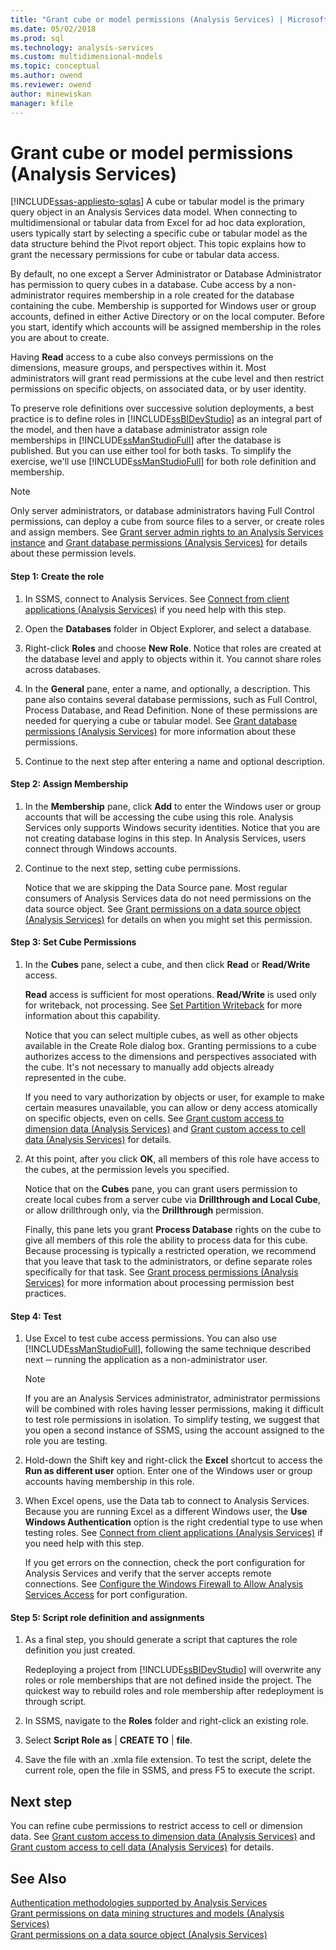 ```yaml
---
title: "Grant cube or model permissions (Analysis Services) | Microsoft Docs"
ms.date: 05/02/2018
ms.prod: sql
ms.technology: analysis-services
ms.custom: multidimensional-models
ms.topic: conceptual
ms.author: owend
ms.reviewer: owend
author: minewiskan
manager: kfile
---
```

# Grant cube or model permissions (Analysis Services)
[!INCLUDE[ssas-appliesto-sqlas](../../includes/ssas-appliesto-sqlas.md)]
  A cube or tabular model is the primary query object in an Analysis Services data model. When connecting to multidimensional or tabular data from Excel for ad hoc data exploration, users typically start by selecting a specific cube or tabular model as the data structure behind the Pivot report object. This topic explains how to grant the necessary permissions for cube or tabular data access.  
  
 By default, no one except a Server Administrator or Database Administrator has permission to query cubes in a database. Cube access by a non-administrator requires membership in a role created for the database containing the cube. Membership is supported for Windows user or group accounts, defined in either Active Directory or on the local computer. Before you start, identify which accounts will be assigned membership in the roles you are about to create.  
  
 Having **Read** access to a cube also conveys permissions on the dimensions, measure groups, and perspectives within it. Most administrators will grant read permissions at the cube level and then restrict permissions on specific objects, on associated data, or by user identity.  
  
 To preserve role definitions over successive solution deployments, a best practice is to define roles in [!INCLUDE[ssBIDevStudio](../../includes/ssbidevstudio-md.md)] as an integral part of the model, and then have a database administrator assign role memberships in [!INCLUDE[ssManStudioFull](../../includes/ssmanstudiofull-md.md)] after the database is published. But you can use either tool for both tasks. To simplify the exercise, we'll use [!INCLUDE[ssManStudioFull](../../includes/ssmanstudiofull-md.md)] for both role definition and membership.  
  
> [!NOTE]  
>  Only server administrators, or database administrators having Full Control permissions, can deploy a cube from source files to a server, or create roles and assign members. See [Grant server admin rights to an  Analysis Services instance](../../analysis-services/instances/grant-server-admin-rights-to-an-analysis-services-instance.md) and [Grant database permissions &#40;Analysis Services&#41;](../../analysis-services/multidimensional-models/grant-database-permissions-analysis-services.md) for details about these permission levels.  
  
#### Step 1: Create the role  
  
1.  In SSMS, connect to Analysis Services. See [Connect from client applications &#40;Analysis Services&#41;](../../analysis-services/instances/connect-from-client-applications-analysis-services.md) if you need help with this step.  
  
2.  Open the **Databases** folder in Object Explorer, and select a database.  
  
3.  Right-click **Roles** and choose **New Role**. Notice that roles are created at the database level and apply to objects within it. You cannot share roles across databases.  
  
4.  In the **General** pane, enter a name, and optionally, a description. This pane also contains several database permissions, such as Full Control, Process Database, and Read Definition. None of these permissions are needed for querying a cube or tabular model. See [Grant database permissions &#40;Analysis Services&#41;](../../analysis-services/multidimensional-models/grant-database-permissions-analysis-services.md) for more information about these permissions.  
  
5.  Continue to the next step after entering a name and optional description.  
  
#### Step 2: Assign Membership  
  
1.  In the **Membership** pane, click **Add** to enter the Windows user or group accounts that will be accessing the cube using this role. Analysis Services only supports Windows security identities. Notice that you are not creating database logins in this step. In Analysis Services, users connect through Windows accounts.  
  
2.  Continue to the next step, setting cube permissions.  
  
     Notice that we are skipping the Data Source pane. Most regular consumers of Analysis Services data do not need permissions on the data source object. See [Grant permissions on a data source object &#40;Analysis Services&#41;](../../analysis-services/multidimensional-models/grant-permissions-on-a-data-source-object-analysis-services.md) for details on when you might set this permission.  
  
#### Step 3: Set Cube Permissions  
  
1.  In the **Cubes** pane, select a cube, and then click **Read** or **Read/Write** access.  
  
     **Read** access is sufficient for most operations. **Read/Write** is used only for writeback, not processing. See [Set Partition Writeback](../../analysis-services/multidimensional-models/set-partition-writeback.md) for more information about this capability.  
  
     Notice that you can select multiple cubes, as well as other objects available in the Create Role dialog box. Granting permissions to a cube authorizes access to the dimensions and perspectives associated with the cube. It's not necessary to manually add objects already represented in the cube.  
  
     If you need to vary authorization by objects or user, for example to make certain measures unavailable, you can allow or deny access atomically on specific objects, even on cells. See [Grant custom access to dimension data &#40;Analysis Services&#41;](../../analysis-services/multidimensional-models/grant-custom-access-to-dimension-data-analysis-services.md) and [Grant custom access to cell data &#40;Analysis Services&#41;](../../analysis-services/multidimensional-models/grant-custom-access-to-cell-data-analysis-services.md) for details.  
  
2.  At this point, after you click **OK**, all members of this role have access to the cubes, at the permission levels you specified.  
  
     Notice that on the **Cubes** pane, you can grant users permission to create local cubes from a server cube via **Drillthrough and Local Cube**, or allow drillthrough only, via the **Drillthrough** permission.  
  
     Finally, this pane lets you grant **Process Database** rights on the cube to give all members of this role the ability to process data for this cube. Because processing is typically a restricted operation, we recommend that you leave that task to the administrators, or define separate roles specifically for that task. See [Grant process permissions &#40;Analysis Services&#41;](../../analysis-services/multidimensional-models/grant-process-permissions-analysis-services.md) for more information about processing permission best practices.  
  
#### Step 4: Test  
  
1.  Use Excel to test cube access permissions. You can also use [!INCLUDE[ssManStudioFull](../../includes/ssmanstudiofull-md.md)], following the same technique described next ─ running the application as a non-administrator user.  
  
    > [!NOTE]  
    >  If you are an Analysis Services administrator, administrator permissions will be combined with roles having lesser permissions, making it difficult to test role permissions in isolation. To simplify testing, we suggest that you open a second instance of SSMS, using the account assigned to the role you are testing.  
  
2.  Hold-down the Shift key and right-click the **Excel** shortcut to access the **Run as different user** option. Enter one of the Windows user or group accounts having membership in this role.  
  
3.  When Excel opens, use the Data tab to connect to Analysis Services. Because you are running Excel as a different Windows user, the **Use Windows Authentication** option is the right credential type to use when testing roles. See [Connect from client applications &#40;Analysis Services&#41;](../../analysis-services/instances/connect-from-client-applications-analysis-services.md) if you need help with this step.  
  
     If you get errors on the connection, check the port configuration for Analysis Services and verify that the server accepts remote connections. See [Configure the Windows Firewall to Allow Analysis Services Access](../../analysis-services/instances/configure-the-windows-firewall-to-allow-analysis-services-access.md) for port configuration.  
  
#### Step 5: Script role definition and assignments  
  
1.  As a final step, you should generate a script that captures the role definition you just created.  
  
     Redeploying a project from [!INCLUDE[ssBIDevStudio](../../includes/ssbidevstudio-md.md)] will overwrite any roles or role memberships that are not defined inside the project. The quickest way to rebuild roles and role membership after redeployment is through script.  
  
2.  In SSMS, navigate to the **Roles** folder and right-click an existing role.  
  
3.  Select **Script Role as** | **CREATE TO** | **file**.  
  
4.  Save the file with an .xmla file extension. To test the script, delete the current role, open the file in SSMS, and press F5 to execute the script.  
  
## Next step  
 You can refine cube permissions to restrict access to cell or dimension data. See [Grant custom access to dimension data &#40;Analysis Services&#41;](../../analysis-services/multidimensional-models/grant-custom-access-to-dimension-data-analysis-services.md) and [Grant custom access to cell data &#40;Analysis Services&#41;](../../analysis-services/multidimensional-models/grant-custom-access-to-cell-data-analysis-services.md) for details.  
  
## See Also  
 [Authentication methodologies supported by Analysis Services](../../analysis-services/instances/authentication-methodologies-supported-by-analysis-services.md)   
 [Grant permissions on data mining structures and models &#40;Analysis Services&#41;](../../analysis-services/multidimensional-models/grant-permissions-on-data-mining-structures-and-models-analysis-services.md)   
 [Grant permissions on a data source object &#40;Analysis Services&#41;](../../analysis-services/multidimensional-models/grant-permissions-on-a-data-source-object-analysis-services.md)  
  
  
